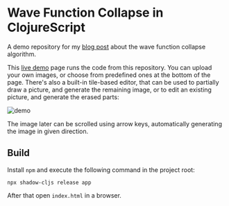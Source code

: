 # Wave Function Collapse in ClojureScript

A demo repository for my [blog post][1] about the wave function collapse algorithm.

This [live demo][2] page runs the code from this repository.
You can upload your own images, or choose from predefined ones at the bottom of the page.
There's also a built-in tile-based editor, that can be used to partially draw a picture, and generate the remaining image, or to edit an existing picture, and generate the erased parts:

![demo](/uploads/34fdefd5b0a02109d3fcbe46ec4c73a3/demo.gif)

The image later can be scrolled using arrow keys, automatically generating the image in given direction.

## Build

Install `npm` and execute the following command in the project root:

    npx shadow-cljs release app

After that open `index.html` in a browser.

[1]: https://andreyorst.gitlab.io/2022-05-10-wave-function-collapse-algorithm-in-clojurescript
[2]: https://andreyorst.gitlab.io/wave-function-collapse
